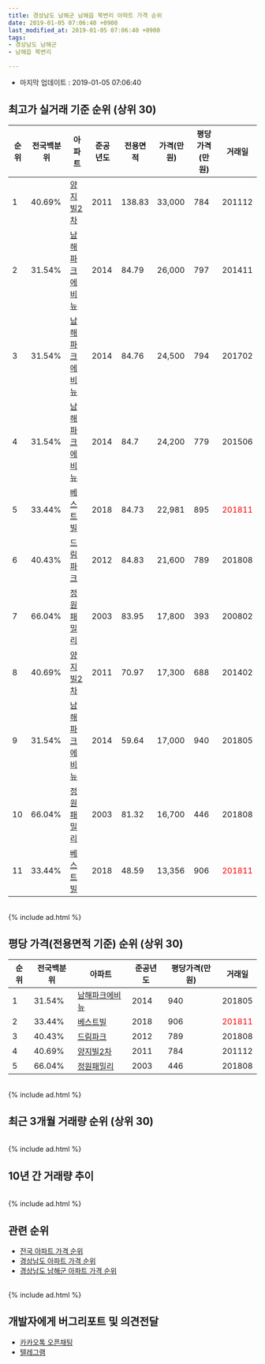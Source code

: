 ```yaml
---
title: 경상남도 남해군 남해읍 북변리 아파트 가격 순위
date: 2019-01-05 07:06:40 +0900
last_modified_at: 2019-01-05 07:06:40 +0900
tags:
- 경상남도 남해군
- 남해읍 북변리

---
```


* 마지막 업데이트 : 2019-01-05 07:06:40

## 최고가 실거래 기준 순위 (상위 30)


|순위|전국백분위|아파트|준공년도|전용면적|가격(만원)|평당가격(만원)|거래일|
|---|---|---|---|---|---|---|---|
|1|40.69%|[양지빌2차](https://search.naver.com/search.naver?query=%EA%B2%BD%EC%83%81%EB%82%A8%EB%8F%84+%EB%82%A8%ED%95%B4%EA%B5%B0+%EB%82%A8%ED%95%B4%EC%9D%8D+%EB%B6%81%EB%B3%80%EB%A6%AC+%EC%96%91%EC%A7%80%EB%B9%8C2%EC%B0%A8)|2011|138.83|33,000|784|201112|
|2|31.54%|[남해파크에비뉴](https://search.naver.com/search.naver?query=%EA%B2%BD%EC%83%81%EB%82%A8%EB%8F%84+%EB%82%A8%ED%95%B4%EA%B5%B0+%EB%82%A8%ED%95%B4%EC%9D%8D+%EB%B6%81%EB%B3%80%EB%A6%AC+%EB%82%A8%ED%95%B4%ED%8C%8C%ED%81%AC%EC%97%90%EB%B9%84%EB%89%B4)|2014|84.79|26,000|797|201411|
|3|31.54%|[남해파크에비뉴](https://search.naver.com/search.naver?query=%EA%B2%BD%EC%83%81%EB%82%A8%EB%8F%84+%EB%82%A8%ED%95%B4%EA%B5%B0+%EB%82%A8%ED%95%B4%EC%9D%8D+%EB%B6%81%EB%B3%80%EB%A6%AC+%EB%82%A8%ED%95%B4%ED%8C%8C%ED%81%AC%EC%97%90%EB%B9%84%EB%89%B4)|2014|84.76|24,500|794|201702|
|4|31.54%|[남해파크에비뉴](https://search.naver.com/search.naver?query=%EA%B2%BD%EC%83%81%EB%82%A8%EB%8F%84+%EB%82%A8%ED%95%B4%EA%B5%B0+%EB%82%A8%ED%95%B4%EC%9D%8D+%EB%B6%81%EB%B3%80%EB%A6%AC+%EB%82%A8%ED%95%B4%ED%8C%8C%ED%81%AC%EC%97%90%EB%B9%84%EB%89%B4)|2014|84.7|24,200|779|201506|
|5|33.44%|[베스트빌](https://search.naver.com/search.naver?query=%EA%B2%BD%EC%83%81%EB%82%A8%EB%8F%84+%EB%82%A8%ED%95%B4%EA%B5%B0+%EB%82%A8%ED%95%B4%EC%9D%8D+%EB%B6%81%EB%B3%80%EB%A6%AC+%EB%B2%A0%EC%8A%A4%ED%8A%B8%EB%B9%8C)|2018|84.73|22,981|895|<span style="color:red">201811</span>|
|6|40.43%|[드림파크](https://search.naver.com/search.naver?query=%EA%B2%BD%EC%83%81%EB%82%A8%EB%8F%84+%EB%82%A8%ED%95%B4%EA%B5%B0+%EB%82%A8%ED%95%B4%EC%9D%8D+%EB%B6%81%EB%B3%80%EB%A6%AC+%EB%93%9C%EB%A6%BC%ED%8C%8C%ED%81%AC)|2012|84.83|21,600|789|201808|
|7|66.04%|[정원패밀리](https://search.naver.com/search.naver?query=%EA%B2%BD%EC%83%81%EB%82%A8%EB%8F%84+%EB%82%A8%ED%95%B4%EA%B5%B0+%EB%82%A8%ED%95%B4%EC%9D%8D+%EB%B6%81%EB%B3%80%EB%A6%AC+%EC%A0%95%EC%9B%90%ED%8C%A8%EB%B0%80%EB%A6%AC)|2003|83.95|17,800|393|200802|
|8|40.69%|[양지빌2차](https://search.naver.com/search.naver?query=%EA%B2%BD%EC%83%81%EB%82%A8%EB%8F%84+%EB%82%A8%ED%95%B4%EA%B5%B0+%EB%82%A8%ED%95%B4%EC%9D%8D+%EB%B6%81%EB%B3%80%EB%A6%AC+%EC%96%91%EC%A7%80%EB%B9%8C2%EC%B0%A8)|2011|70.97|17,300|688|201402|
|9|31.54%|[남해파크에비뉴](https://search.naver.com/search.naver?query=%EA%B2%BD%EC%83%81%EB%82%A8%EB%8F%84+%EB%82%A8%ED%95%B4%EA%B5%B0+%EB%82%A8%ED%95%B4%EC%9D%8D+%EB%B6%81%EB%B3%80%EB%A6%AC+%EB%82%A8%ED%95%B4%ED%8C%8C%ED%81%AC%EC%97%90%EB%B9%84%EB%89%B4)|2014|59.64|17,000|940|201805|
|10|66.04%|[정원패밀리](https://search.naver.com/search.naver?query=%EA%B2%BD%EC%83%81%EB%82%A8%EB%8F%84+%EB%82%A8%ED%95%B4%EA%B5%B0+%EB%82%A8%ED%95%B4%EC%9D%8D+%EB%B6%81%EB%B3%80%EB%A6%AC+%EC%A0%95%EC%9B%90%ED%8C%A8%EB%B0%80%EB%A6%AC)|2003|81.32|16,700|446|201808|
|11|33.44%|[베스트빌](https://search.naver.com/search.naver?query=%EA%B2%BD%EC%83%81%EB%82%A8%EB%8F%84+%EB%82%A8%ED%95%B4%EA%B5%B0+%EB%82%A8%ED%95%B4%EC%9D%8D+%EB%B6%81%EB%B3%80%EB%A6%AC+%EB%B2%A0%EC%8A%A4%ED%8A%B8%EB%B9%8C)|2018|48.59|13,356|906|<span style="color:red">201811</span>|


<br>
{% include ad.html %}
<br>

## 평당 가격(전용면적 기준) 순위 (상위 30)


|순위|전국백분위|아파트|준공년도|평당가격(만원)|거래일|
|---|---|---|---|---|---|
|1|31.54%|[남해파크에비뉴](https://search.naver.com/search.naver?query=%EA%B2%BD%EC%83%81%EB%82%A8%EB%8F%84+%EB%82%A8%ED%95%B4%EA%B5%B0+%EB%82%A8%ED%95%B4%EC%9D%8D+%EB%B6%81%EB%B3%80%EB%A6%AC+%EB%82%A8%ED%95%B4%ED%8C%8C%ED%81%AC%EC%97%90%EB%B9%84%EB%89%B4)|2014|940|201805|
|2|33.44%|[베스트빌](https://search.naver.com/search.naver?query=%EA%B2%BD%EC%83%81%EB%82%A8%EB%8F%84+%EB%82%A8%ED%95%B4%EA%B5%B0+%EB%82%A8%ED%95%B4%EC%9D%8D+%EB%B6%81%EB%B3%80%EB%A6%AC+%EB%B2%A0%EC%8A%A4%ED%8A%B8%EB%B9%8C)|2018|906|<span style="color:red">201811</span>|
|3|40.43%|[드림파크](https://search.naver.com/search.naver?query=%EA%B2%BD%EC%83%81%EB%82%A8%EB%8F%84+%EB%82%A8%ED%95%B4%EA%B5%B0+%EB%82%A8%ED%95%B4%EC%9D%8D+%EB%B6%81%EB%B3%80%EB%A6%AC+%EB%93%9C%EB%A6%BC%ED%8C%8C%ED%81%AC)|2012|789|201808|
|4|40.69%|[양지빌2차](https://search.naver.com/search.naver?query=%EA%B2%BD%EC%83%81%EB%82%A8%EB%8F%84+%EB%82%A8%ED%95%B4%EA%B5%B0+%EB%82%A8%ED%95%B4%EC%9D%8D+%EB%B6%81%EB%B3%80%EB%A6%AC+%EC%96%91%EC%A7%80%EB%B9%8C2%EC%B0%A8)|2011|784|201112|
|5|66.04%|[정원패밀리](https://search.naver.com/search.naver?query=%EA%B2%BD%EC%83%81%EB%82%A8%EB%8F%84+%EB%82%A8%ED%95%B4%EA%B5%B0+%EB%82%A8%ED%95%B4%EC%9D%8D+%EB%B6%81%EB%B3%80%EB%A6%AC+%EC%A0%95%EC%9B%90%ED%8C%A8%EB%B0%80%EB%A6%AC)|2003|446|201808|


<br>
{% include ad.html %}
<br>

## 최근 3개월 거래량 순위 (상위 30)


<div style="width:100%;">
    <canvas id="deal_count_ranking" height="250"></canvas>
</div>


<script>
new Chart(document.getElementById("deal_count_ranking"), {
    type: 'horizontalBar',
    data: {
        labels: ['베스트빌', '정원패밀리', '남해파크에비뉴'],
        datasets: [{
            label: '실거래 수',
            data: [3, 1, 1],
            borderColor: "rgba(255, 0, 128, 1)",
            backgroundColor: "rgba(255, 0, 128, 0.5)",
            fill: false,
        }]
    },
    options: {
        responsive: true,
        title: {
            display: true,
            text: '최근 3개월 거래량 순위'
        },
        tooltips: {
            mode: 'index',
            intersect: false,
            callbacks: {
                title: function(tooltipItems, data) {
                    return "실거래 수:";
                },
                label: function(tooltipItem, data) {
                    return data.labels[tooltipItem.index] + ": " + tooltipItem.xLabel;
                }
            }
        },
        hover: {
            mode: 'nearest',
            intersect: true
        },
        scales: {
            xAxes: [{
                display: true,
                scaleLabel: {
                    display: true,
                    labelString: '실거래 수'
                },
                ticks: {
                    suggestedMin: 0,
                }
            }],
            yAxes: [{
                display: true,
                ticks: {
                    autoSkip: false,
                    callback: function(value, index, values) {
                        if (value.length > 15)
                            return value.substr(0, 13) + "...";
                        else
                            return value;
                    }
                },
                scaleLabel: {
                    display: false,
                }
            }]
        }
    }
});

</script>


<br>
{% include ad.html %}
<br>

## 10년 간 거래량 추이


<div style="width:100%;">
    <canvas id="deal_progress" height="250"></canvas>
</div>

<script>
new Chart(document.getElementById("deal_progress"), {
    type: 'line',
    data: {
        labels: ['200901','200902','200903','200904','200905','200906','200907','200908','200909','200910','200911','200912','201001','201002','201003','201004','201005','201006','201007','201008','201009','201010','201011','201012','201101','201102','201103','201104','201105','201106','201107','201108','201109','201110','201111','201112','201201','201202','201203','201204','201205','201206','201207','201208','201209','201210','201211','201212','201301','201302','201303','201304','201305','201306','201307','201308','201309','201310','201311','201312','201401','201402','201403','201404','201405','201406','201407','201408','201409','201410','201411','201412','201501','201502','201503','201504','201505','201506','201507','201508','201509','201510','201511','201512','201601','201602','201603','201604','201605','201606','201607','201608','201609','201610','201611','201612','201701','201702','201703','201704','201705','201706','201707','201708','201709','201710','201711','201712','201801','201802','201803','201804','201805','201806','201807','201808','201809','201810','201811','201812','201901'],
        datasets: [{
            label: '실거래 수',
            pointRadius: 1,
            data: [1, 0, 0, 0, 0, 0, 1, 0, 0, 0, 1, 0, 1, 0, 0, 1, 0, 0, 0, 0, 0, 0, 0, 0, 0, 0, 0, 0, 0, 0, 1, 0, 0, 0, 1, 2, 0, 0, 1, 2, 0, 0, 1, 4, 0, 1, 1, 1, 0, 1, 0, 2, 0, 2, 0, 0, 0, 1, 1, 0, 0, 1, 1, 1, 0, 0, 3, 1, 0, 0, 1, 1, 0, 0, 1, 0, 1, 2, 3, 0, 0, 1, 1, 0, 0, 0, 0, 1, 0, 0, 0, 0, 0, 1, 1, 0, 2, 3, 3, 1, 0, 0, 0, 0, 1, 0, 0, 1, 1, 1, 0, 2, 2, 0, 0, 3, 0, 2, 3, 2, 0],
            borderColor: "rgba(255, 201, 14, 1)",
            backgroundColor: "rgba(255, 201, 14, 0.5)",
            fill: true,
        }]
    },
    options: {
        responsive: true,
        title: {
            display: true,
            text: '10년간 거래량 추이'
        },
        tooltips: {
            mode: 'index',
            intersect: false,
        },
        hover: {
            mode: 'nearest',
            intersect: true
        },
        scales: {
            xAxes: [{
                display: true,
                scaleLabel: {
                    display: true,
                    labelString: '년/월'
                }
            }],
            yAxes: [{
                display: true,
                ticks: {
                    suggestedMin: 0,
                },
                scaleLabel: {
                    display: true,
                    labelString: '실거래 수'
                }
            }]
        }
    }
});

</script>


<br>
{% include ad.html %}
<br>

## 관련 순위

- [전국 아파트 가격 순위](https://inasie.github.io/apt-ranking/전국)
- [경상남도 아파트 가격 순위](https://inasie.github.io/apt-ranking/경상남도)
- [경상남도 남해군 아파트 가격 순위](https://inasie.github.io/apt-ranking/경상남도-남해군)


<br>
{% include ad.html %}
<br>

## 개발자에게 버그리포트 및 의견전달

- [카카오톡 오픈채팅](https://open.kakao.com/o/gLJUAP4)
- [텔레그램](https://t.me/inasie)


